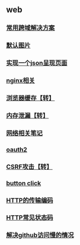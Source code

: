 <!-- --- -->
<!-- sidebar: false -->
<!-- --- -->
## web ##
### [常用跨域解决方案](./cors)
### [默认图片](./image)
### [实现一个json呈现页面](./json)
### [nginx相关](./nginx)
### [浏览器缓存【转】](./cache)
### [内存泄漏【转】](https://blog.csdn.net/muzidigbig/article/details/100169801)
### [网络相关笔记](./http)
### [oauth2](./oauth2)
### [CSRF攻击【转】](./CSRF)
### [button click](./click)
### [HTTP的传输编码](./transferEncoding)
### [HTTP常见状态码](./status)
### [解决github访问慢的情况](./github)
